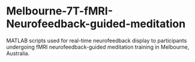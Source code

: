 # Melbourne-7T-fMRI-Neurofeedback-guided-meditation

MATLAB scripts used for real-time neurofeedback display to participants undergoing fMRI neurofeedback-guided meditation training in Melbourne, Australia.
